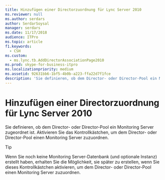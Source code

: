 ```yaml
---
title: Hinzufügen einer Directorzuordnung für Lync Server 2010
ms.reviewer: null
ms.author: serdars
author: SerdarSoysal
manager: serdars
ms.date: 11/17/2018
audience: ITPro
ms.topic: article
f1.keywords:
  - CSH
ms.custom:
  - ms.lync.tb.AddDirectorAssociationPage2010
ms.prod: skype-for-business-itpro
ms.localizationpriority: medium
ms.assetid: 92631bb6-1bf5-4b0b-a223-ffa22d7f1fce
description: 'Sie definieren, ob dem Director- oder Director-Pool ein Monitoring Server zugeordnet ist. Aktivieren Sie das Kontrollkästchen, um dem Director- oder Director-Pool einen Monitoring Server zuzuordnen.'
---
```


# <a name="add-director-association-for-lync-server-2010"></a>Hinzufügen einer Directorzuordnung für Lync Server 2010
 
Sie definieren, ob dem Director- oder Director-Pool ein Monitoring Server zugeordnet ist. Aktivieren Sie das Kontrollkästchen, um dem Director- oder Director-Pool einen Monitoring Server zuzuordnen.
  
> [!TIP]
> Wenn Sie noch keine Monitoring Server-Datenbank (und optionale Instanz) erstellt haben, erhalten Sie die Möglichkeit, sie später zu erstellen, wenn Sie dieses Kontrollkästchen aktivieren, um dem Director- oder Director-Pool einen Monitoring Server zuzuordnen. 
  

